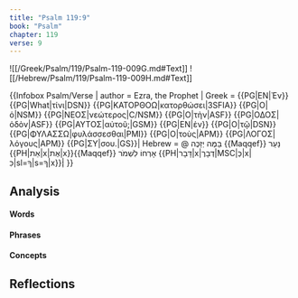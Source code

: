 ```yaml
---
title: "Psalm 119:9"
book: "Psalm"
chapter: 119
verse: 9
---
```

![[/Greek/Psalm/119/Psalm-119-009G.md#Text]]
![[/Hebrew/Psalm/119/Psalm-119-009H.md#Text]]

{{Infobox Psalm/Verse |
  author = Ezra, the Prophet |
  Greek = {{PG|ΕΝ|Ἐν}} {{PG|What|τίνι|DSN}} {{PG|ΚΑΤΟΡΘΟΩ|κατορθώσει|3SFIA}} {{PG|Ο|ὁ|NSM}} {{PG|ΝΕΟΣ|νεώτερος|C/NSM}} {{PG|Ο|τὴν|ASF}} {{PG|ΟΔΟΣ|ὁδὸν|ASF}} {{PG|ΑΥΤΟΣ|αὐτοῦ;|GSM}} {{PG|ΕΝ|ἐν}} {{PG|Ο|τῷ|DSN}} {{PG|ΦΥΛΑΣΣΩ|φυλάσσεσθαι|PMI}} {{PG|Ο|τοὺς|APM}} {{PG|ΛΟΓΟΣ|λόγους|APM}} {{PG|ΣΥ|σου.|GS}}|
  Hebrew = @
בַּמֶּה
יְזַכֶּה
{{Maqqef}}
נַּעַר
{{PH|אֵת|x|אֶת|x}}{{Maqqef}}
אָרְחוֹ
לִשְׁמֹר
{{PH|דָּבָר|x|דְבָרֶ|MSC|כְּ|x|כִּ|sl=ךָ|s=ךָ|x}}׃|
}}

## Analysis

#### Words

#### Phrases

#### Concepts

## Reflections
